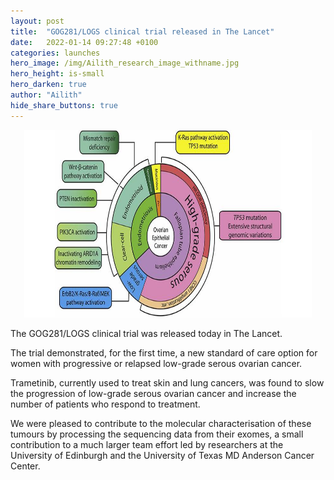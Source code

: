 ```yaml
---
layout: post
title:  "GOG281/LOGS clinical trial released in The Lancet"
date:   2022-01-14 09:27:48 +0100
categories: launches
hero_image: /img/Ailith_research_image_withname.jpg
hero_height: is-small
hero_darken: true
author: "Ailith"
hide_share_buttons: true
---
```

<p align="center">
  <img width="460" height="300" src="/img/LOGSPieChart.png">
</p>

The GOG281/LOGS clinical trial was released today in The Lancet.

The trial demonstrated, for the first time, a new standard of care option for women with progressive or relapsed low-grade serous ovarian cancer. 

Trametinib, currently used to treat skin and lung cancers, was found to slow the progression of low-grade serous ovarian cancer and increase the number of patients who respond to treatment.

We were pleased to contribute to the molecular characterisation of these tumours by processing the sequencing data from their exomes, a small contribution to a much larger team effort led by researchers at the University of Edinburgh and the University of Texas MD Anderson Cancer Center.





